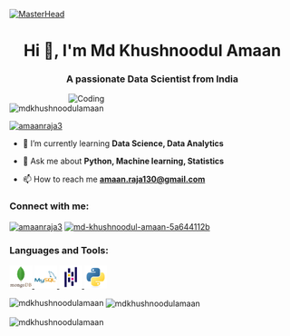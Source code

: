 [![MasterHead](https://mir-s3-cdn-cf.behance.net/project_modules/max_1200/54b6c068097599.5b50bca476b9b.gif)](https://rishavchanda.io)
<h1 align="center">Hi 👋, I'm Md Khushnoodul Amaan</h1>
<h3 align="center">A passionate Data Scientist from India</h3>
<img align="right" alt="Coding" width="400" src="https://gifdb.com/images/file/coding-animated-laptop-flow-stream-ja04010rm5o68zfk.gif">

<p align="left"> <img src="https://komarev.com/ghpvc/?username=mdkhushnoodulamaan&label=Profile%20views&color=0e75b6&style=flat" alt="mdkhushnoodulamaan" /> </p>

<p align="left"> <a href="https://twitter.com/amaanraja3" target="blank"><img src="https://img.shields.io/twitter/follow/amaanraja3?logo=twitter&style=for-the-badge" alt="amaanraja3" /></a> </p>

- 🌱 I’m currently learning **Data Science, Data Analytics**

- 💬 Ask me about **Python, Machine learning, Statistics**

- 📫 How to reach me **amaan.raja130@gmail.com**

<h3 align="left">Connect with me:</h3>
<p align="left">
<a href="https://twitter.com/amaanraja3" target="blank"><img align="center" src="https://raw.githubusercontent.com/rahuldkjain/github-profile-readme-generator/master/src/images/icons/Social/twitter.svg" alt="amaanraja3" height="30" width="40" /></a>
<a href="https://linkedin.com/in/md-khushnoodul-amaan-5a644112b" target="blank"><img align="center" src="https://raw.githubusercontent.com/rahuldkjain/github-profile-readme-generator/master/src/images/icons/Social/linked-in-alt.svg" alt="md-khushnoodul-amaan-5a644112b" height="30" width="40" /></a>
</p>

<h3 align="left">Languages and Tools:</h3>
<p align="left"> <a href="https://www.mongodb.com/" target="_blank" rel="noreferrer"> <img src="https://raw.githubusercontent.com/devicons/devicon/master/icons/mongodb/mongodb-original-wordmark.svg" alt="mongodb" width="40" height="40"/> </a> <a href="https://www.mysql.com/" target="_blank" rel="noreferrer"> <img src="https://raw.githubusercontent.com/devicons/devicon/master/icons/mysql/mysql-original-wordmark.svg" alt="mysql" width="40" height="40"/> </a> <a href="https://pandas.pydata.org/" target="_blank" rel="noreferrer"> <img src="https://raw.githubusercontent.com/devicons/devicon/2ae2a900d2f041da66e950e4d48052658d850630/icons/pandas/pandas-original.svg" alt="pandas" width="40" height="40"/> </a> <a href="https://www.python.org" target="_blank" rel="noreferrer"> <img src="https://raw.githubusercontent.com/devicons/devicon/master/icons/python/python-original.svg" alt="python" width="40" height="40"/> </a> </p>

<p><img align="left" src="https://github-readme-stats.vercel.app/api/top-langs?username=mdkhushnoodulamaan&show_icons=true&locale=en&layout=compact" alt="mdkhushnoodulamaan" /></p>

<p>&nbsp;<img align="center" src="https://github-readme-stats.vercel.app/api?username=mdkhushnoodulamaan&show_icons=true&locale=en" alt="mdkhushnoodulamaan" /></p>

<p><img align="center" src="https://github-readme-streak-stats.herokuapp.com/?user=mdkhushnoodulamaan&" alt="mdkhushnoodulamaan" /></p>
